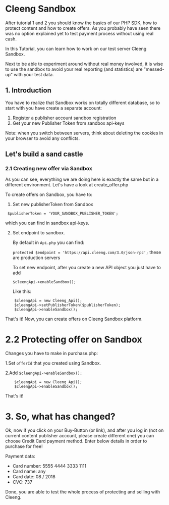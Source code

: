 # Cleeng Sandbox

After tutorial 1 and 2 you should know the basics of our PHP SDK, how to protect content and how to create offers. As you probably have seen there was no option explained yet to test payment process without using real cash.

In this Tutorial, you can learn how to work on our test server Cleeng Sandbox.

Next to be able to experiment around without real money involved, it is wise to use the sandbox to avoid your real reporting (and statistics) are "messed-up" with your test data.
## 1. Introduction

You have to realize that Sandbox works on totally different database, so to start with you have create a separate account:

1. Register a publisher account sandbox registration
2. Get your new Publisher Token from sandbox api-keys

Note: when you switch between servers, think about deleting the cookies in your browser to avoid any conflicts.
## Let's build a sand castle
### 2.1 Creating new offer via Sandbox

As you can see, everything we are doing here is exactly the same but in a different environment. Let's have a look at create_offer.php

To create offers on Sandbox, you have to:

1. Set new publisherToken from Sandbox

` $publisherToken = 'YOUR_SANDBOX_PUBLISHER_TOKEN';`

which you can find in sandbox api-keys.

     
2. Set endpoint to sandbox.

    By default in `Api.php` you can find:

    `protected $endpoint = 'https://api.cleeng.com/3.0/json-rpc';` these are production servers

    To set new endpoint, after you create a new API object you just have to add

    `$cleengApi->enableSandbox();`

    Like this:  

``` 
    $cleengApi = new Cleeng_Api();
    $cleengApi->setPublisherToken($publisherToken);
    $cleengApi->enableSandbox();
```
That's it! Now, you can create offers on Cleeng Sandbox platform.
# 2.2 Protecting offer on Sandbox
Changes you have to make in purchase.php:

1.Set `offerId` that you created using Sandbox.

2.Add `$cleengApi->enableSandbox();`
     
```
    $cleengApi = new Cleeng_Api();
    $cleengApi->enableSandbox();
```
That's it!
# 3. So, what has changed?

Ok, now if you click on your Buy-Button (or link), and after you log in (not on current content publisher account, please create different one) you can choose Credit Card payment method. Enter below details in order to purchase for free!

Payment data:

* Card number: 5555 4444 3333 1111
* Card name: any
* Card date: 08 / 2018
* CVC: 737

Done, you are able to test the whole process of protecting and selling with Cleeng.
